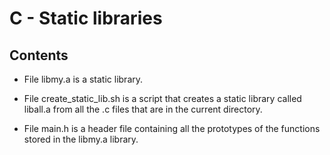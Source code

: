 # C - Static libraries

## Contents

* File libmy.a is a static library.

* File create_static_lib.sh is a script that creates a static library called liball.a from all the .c files that are in the current directory.

* File main.h is a header file containing all the prototypes of the functions stored in the libmy.a library.
